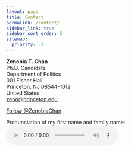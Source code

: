 ```yaml
---
layout: page
title: Contact
permalink: /contact/
sidebar_link: true
sidebar_sort_order: 5
sitemap:
  priority: .1
---
```


<b>Zenobia T. Chan</b><br>
Ph.D. Candidate <br>
Department of Politics <br>
001 Fisher Hall <br>
Princeton, NJ 08544-1012 <br>
United States <br>
<a href="mailto:zeno@princeton.edu" target="_blank">zeno@princeton.edu</a>


<a href="https://twitter.com/ZenobiaChan?ref_src=twsrc%5Etfw" class="twitter-follow-button" data-show-count="false">Follow @ZenobiaChan</a><script async src="https://platform.twitter.com/widgets.js" charset="utf-8"></script>


Pronunciation of my first name and family name:
<audio
	controls
	src="/assets/pronunciation.m4a">
		Your browser does not support the <code>audio</code> element.
</audio>

